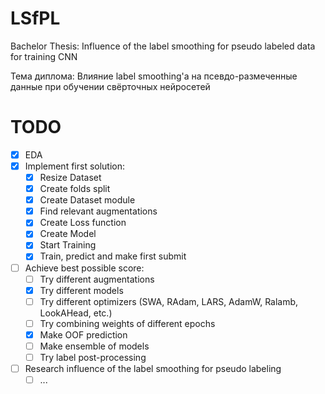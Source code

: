 # LSfPL
Bachelor Thesis: Influence of the label smoothing for pseudo labeled data for training CNN  

Тема диплома: Влияние label smoothing'а на псевдо-размеченные данные при обучении свёрточных нейросетей

# TODO

- [x] EDA
- [x] Implement first solution:
  - [x] Resize Dataset
  - [x] Create folds split
  - [x] Create Dataset module 
  - [x] Find relevant augmentations
  - [x] Create Loss function 
  - [x] Create Model
  - [x] Start Training
  - [x] Train, predict and make first submit
- [ ] Achieve best possible score:
  - [ ] Try different augmentations
  - [x] Try different models 
  - [ ] Try different optimizers (SWA, RAdam, LARS, AdamW, Ralamb, LookAHead, etc.)
  - [ ] Try combining weights of different epochs 
  - [x] Make OOF prediction 
  - [ ] Make ensemble of models
  - [ ] Try label post-processing 
- [ ] Research influence of the label smoothing for pseudo labeling
  - [ ] ...